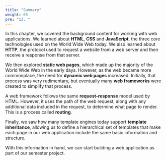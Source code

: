 ```yaml
---
title: "Summary"
weight: 65
pre: "13. "
---
```

In this chapter, we covered the background content for working with web applications. We learned about **HTML**, **CSS** and **JavaScript**, the three core technologies used on the World Wide Web today. We also learned about **HTTP**, the protocol used to request a website from a web server and then receive a response from that server. 

We then explored **static web pages**, which made up the majority of the World Wide Web in the early days. However, as the web became more commonplace, the need for **dynamic web pages** increased. Initially, that process was very rudimentary, but eventually many **web frameworks** were created to simplify that process. 

A web framework follows the same **request-response** model used by HTML. However, it uses the path of the web request, along with any additional data included in the request, to determine what page to render. This is a process called **routing**.

Finally, we saw how many template engines today support **template inheritance**, allowing us to define a hierarchical set of templates that make each page in our web application include the same basic information and structure.

With this information in hand, we can start building a web application as part of our semester project. 

